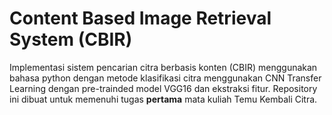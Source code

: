 # Content Based Image Retrieval System (CBIR)
Implementasi sistem pencarian citra berbasis konten (CBIR) menggunakan bahasa python dengan metode klasifikasi citra menggunakan CNN Transfer Learning dengan pre-trainded model VGG16 dan ekstraksi fitur. Repository ini dibuat untuk memenuhi tugas **pertama** mata kuliah Temu Kembali Citra.